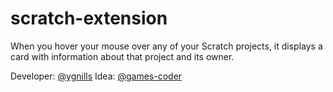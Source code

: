 # scratch-extension
When you hover your mouse over any of your Scratch projects, it displays a card with information about that project and its owner.

Developer: [@ygnills](https://scratch.mit.edu/users/ygnills/)
Idea: [@games-coder](https://scratch.mit.edu/users/games-coder/)
